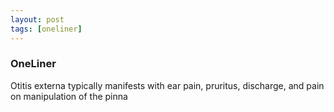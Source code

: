 ```yaml
---
layout: post
tags: [oneliner]
---
```



### OneLiner

Otitis externa typically manifests with ear pain, pruritus, discharge, and pain on manipulation of the pinna

